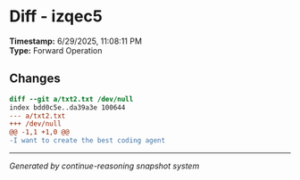# Diff - izqec5

**Timestamp:** 6/29/2025, 11:08:11 PM  
**Type:** Forward Operation

## Changes

```diff
diff --git a/txt2.txt /dev/null
index bdd0c5e..da39a3e 100644
--- a/txt2.txt
+++ /dev/null
@@ -1,1 +1,0 @@
-I want to create the best coding agent

```

---
*Generated by continue-reasoning snapshot system*
